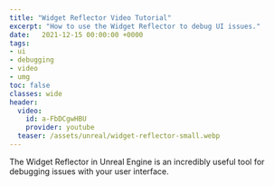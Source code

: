 ```yaml
---
title: "Widget Reflector Video Tutorial"
excerpt: "How to use the Widget Reflector to debug UI issues."
date:   2021-12-15 00:00:00 +0000
tags:
- ui
- debugging
- video
- umg
toc: false
classes: wide
header:
  video:
    id: a-FbDCgwHBU
    provider: youtube
  teaser: /assets/unreal/widget-reflector-small.webp
---
```


The Widget Reflector in Unreal Engine is an incredibly useful tool for debugging issues with your user interface.


